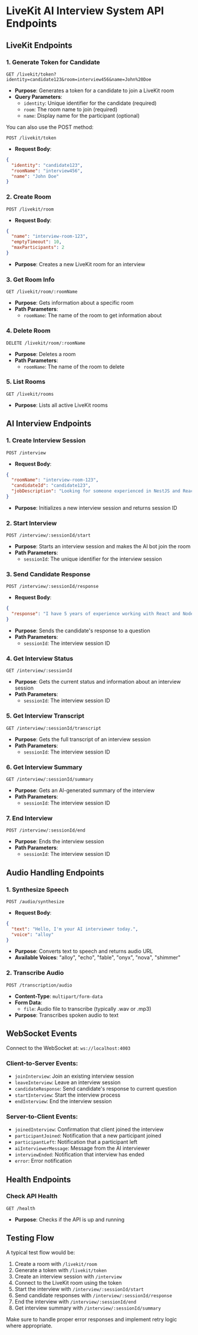 # LiveKit AI Interview System API Endpoints

## LiveKit Endpoints

### 1. Generate Token for Candidate

```
GET /livekit/token?identity=candidate123&room=interview456&name=John%20Doe
```

- **Purpose**: Generates a token for a candidate to join a LiveKit room
- **Query Parameters**:
  - `identity`: Unique identifier for the candidate (required)
  - `room`: The room name to join (required)
  - `name`: Display name for the participant (optional)

You can also use the POST method:

```
POST /livekit/token
```

- **Request Body**:

```json
{
  "identity": "candidate123",
  "roomName": "interview456",
  "name": "John Doe"
}
```

### 2. Create Room

```
POST /livekit/room
```

- **Request Body**:

```json
{
  "name": "interview-room-123",
  "emptyTimeout": 10,
  "maxParticipants": 2
}
```

- **Purpose**: Creates a new LiveKit room for an interview

### 3. Get Room Info

```
GET /livekit/room/:roomName
```

- **Purpose**: Gets information about a specific room
- **Path Parameters**:
  - `roomName`: The name of the room to get information about

### 4. Delete Room

```
DELETE /livekit/room/:roomName
```

- **Purpose**: Deletes a room
- **Path Parameters**:
  - `roomName`: The name of the room to delete

### 5. List Rooms

```
GET /livekit/rooms
```

- **Purpose**: Lists all active LiveKit rooms

## AI Interview Endpoints

### 1. Create Interview Session

```
POST /interview
```

- **Request Body**:

```json
{
  "roomName": "interview-room-123",
  "candidateId": "candidate123",
  "jobDescription": "Looking for someone experienced in NestJS and React"
}
```

- **Purpose**: Initializes a new interview session and returns session ID

### 2. Start Interview

```
POST /interview/:sessionId/start
```

- **Purpose**: Starts an interview session and makes the AI bot join the room
- **Path Parameters**:
  - `sessionId`: The unique identifier for the interview session

### 3. Send Candidate Response

```
POST /interview/:sessionId/response
```

- **Request Body**:

```json
{
  "response": "I have 5 years of experience working with React and Node.js..."
}
```

- **Purpose**: Sends the candidate's response to a question
- **Path Parameters**:
  - `sessionId`: The interview session ID

### 4. Get Interview Status

```
GET /interview/:sessionId
```

- **Purpose**: Gets the current status and information about an interview session
- **Path Parameters**:
  - `sessionId`: The interview session ID

### 5. Get Interview Transcript

```
GET /interview/:sessionId/transcript
```

- **Purpose**: Gets the full transcript of an interview session
- **Path Parameters**:
  - `sessionId`: The interview session ID

### 6. Get Interview Summary

```
GET /interview/:sessionId/summary
```

- **Purpose**: Gets an AI-generated summary of the interview
- **Path Parameters**:
  - `sessionId`: The interview session ID

### 7. End Interview

```
POST /interview/:sessionId/end
```

- **Purpose**: Ends the interview session
- **Path Parameters**:
  - `sessionId`: The interview session ID

## Audio Handling Endpoints

### 1. Synthesize Speech

```
POST /audio/synthesize
```

- **Request Body**:

```json
{
  "text": "Hello, I'm your AI interviewer today.",
  "voice": "alloy"
}
```

- **Purpose**: Converts text to speech and returns audio URL
- **Available Voices**: "alloy", "echo", "fable", "onyx", "nova", "shimmer"

### 2. Transcribe Audio

```
POST /transcription/audio
```

- **Content-Type**: `multipart/form-data`
- **Form Data**:
  - `file`: Audio file to transcribe (typically .wav or .mp3)
- **Purpose**: Transcribes spoken audio to text

## WebSocket Events

Connect to the WebSocket at: `ws://localhost:4003`

### Client-to-Server Events:

- `joinInterview`: Join an existing interview session
- `leaveInterview`: Leave an interview session
- `candidateResponse`: Send candidate's response to current question
- `startInterview`: Start the interview process
- `endInterview`: End the interview session

### Server-to-Client Events:

- `joinedInterview`: Confirmation that client joined the interview
- `participantJoined`: Notification that a new participant joined
- `participantLeft`: Notification that a participant left
- `aiInterviewerMessage`: Message from the AI interviewer
- `interviewEnded`: Notification that interview has ended
- `error`: Error notification

## Health Endpoints

### Check API Health

```
GET /health
```

- **Purpose**: Checks if the API is up and running

## Testing Flow

A typical test flow would be:

1. Create a room with `/livekit/room`
2. Generate a token with `/livekit/token`
3. Create an interview session with `/interview`
4. Connect to the LiveKit room using the token
5. Start the interview with `/interview/:sessionId/start`
6. Send candidate responses with `/interview/:sessionId/response`
7. End the interview with `/interview/:sessionId/end`
8. Get interview summary with `/interview/:sessionId/summary`

Make sure to handle proper error responses and implement retry logic where appropriate.
